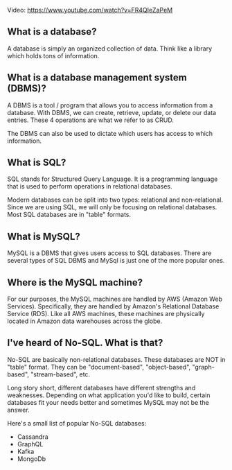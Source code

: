Video: https://www.youtube.com/watch?v=FR4QIeZaPeM

## What is a database?
A database is simply an organized collection of data. Think like a library which holds tons of information.


## What is a database management system (DBMS)?
A DBMS is a tool / program that allows you to access information from a database. With DBMS, we can create, retrieve, update, or delete our data entries. These 4 operations are what we refer to as CRUD.

The DBMS can also be used to dictate which users has access to which information.

## What is SQL?
SQL stands for Structured Query Language. It is a programming language that is used to perform operations in relational databases.

Modern databases can be split into two types: relational and non-relational. Since we are using SQL, we will only be focusing on relational databases. Most SQL databases are in "table" formats.

## What is MySQL?
MySQL is a DBMS that gives users access to SQL databases.
There are several types of SQL DBMS and MySql is just one of the more popular ones.

## Where is the MySQL machine?
For our purposes, the MySQL machines are handled by AWS (Amazon Web Services). Specifically, they are handled by Amazon's Relational Database Service (RDS). Like all AWS machines, these machines are physically located in Amazon data warehouses across the globe.

## I've heard of No-SQL. What is that?
No-SQL are basically non-relational databases. These databases are NOT in "table" format. They can be "document-based", "object-based", "graph-based", "stream-based", etc.

Long story short, different databases have different strengths and weaknesses. Depending on what application you'd like to build, certain databases fit your needs better and sometimes MySQL may not be the answer.

Here's a small list of popular No-SQL databases:
 - Cassandra
 - GraphQL
 - Kafka
 - MongoDb
